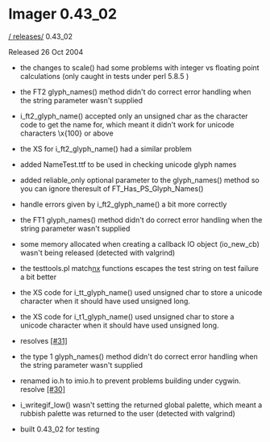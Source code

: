 # Imager 0.43_02

[ / ](..) [releases/](./) 0.43_02

Released 26 Oct 2004

- the changes to scale() had some problems with integer vs floating point  calculations (only caught in tests under perl 5.8.5 <sigh>)

- the FT2 glyph_names() method didn't do correct error handling  when the string parameter wasn't supplied

- i_ft2_glyph_name() accepted only an unsigned char as the  character code to get the name for, which meant it  didn't work for unicode characters \x{100} or above

- the XS for i_ft2_glyph_name() had a similar problem

- added NameTest.ttf to be used in checking unicode glyph  names

- added reliable_only optional parameter to the glyph_names()  method so you can ignore theresult of FT_Has_PS_Glyph_Names()

- handle errors given by i_ft2_glyph_name() a bit more  correctly

- the FT1 glyph_names() method didn't do correct error handling   when the string parameter wasn't supplied

- some memory allocated when creating a callback IO object (io_new_cb)  wasn't being released (detected with valgrind)

- the testtools.pl match[nx]() functions escapes the test string on   test failure a bit better

- the XS code for i_tt_glyph_name() used unsigned char to store a   unicode character when it should have used unsigned long.

- the XS code for i_t1_glyph_name() used unsigned char to store a   unicode character when it should have used unsigned long.

- resolves [[#31]](https://github.com/tonycoz/imager/issues/31)

- the type 1 glyph_names() method didn't do correct error handling   when the string parameter wasn't supplied

- renamed io.h to imio.h to prevent problems building under cygwin.  resolve [[#30]](https://github.com/tonycoz/imager/issues/30)

- i_writegif_low() wasn't setting the returned global palette, which  meant a rubbish palette was returned to the user (detected with valgrind)

- built 0.43_02 for testing